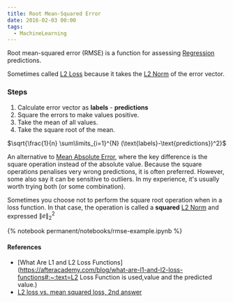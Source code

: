 ```yaml
---
title: Root Mean-Squared Error
date: 2016-02-03 00:00
tags:
  - MachineLearning
---
```


Root mean-squared error (RMSE) is a function for assessing [Regression](regression.md) predictions.

Sometimes called [L2 Loss](l2-loss.md) because it takes the [L2 Norm](l2-norm.md) of the error vector.

### Steps

1. Calculate error vector as **labels** - **predictions**
2. Square the errors to make values positive.
3. Take the mean of all values.
4. Take the square root of the mean.

$\sqrt{\frac{1}{n} \sum\limits_{i=1}^{N} (\text{labels}-\text{predictions})^2}$

An alternative to [Mean Absolute Error](mean-absolute-error.md), where the key difference is the square operation instead of the absolute value. Because the square operations penalises very wrong predictions, it is often preferred. However, some also say it can be sensitive to outliers. In my experience, it's usually worth trying both (or some combination).

Sometimes you choose not to perform the square root operation when in a loss function. In that case, the operation is called a **squared** [L2 Norm](l2-norm.md) and expressed $\| e\|^{2}_{2}$

{% notebook permanent/notebooks/rmse-example.ipynb %}

#### References

* [What Are L1 and L2 Loss Functions](https://afteracademy.com/blog/what-are-l1-and-l2-loss-functions#:~:text=L2 Loss Function is used,value and the predicted value.)
* [L2 loss vs. mean squared loss, 2nd answer](https://datascience.stackexchange.com/questions/26180/l2-loss-vs-mean-squared-loss)
